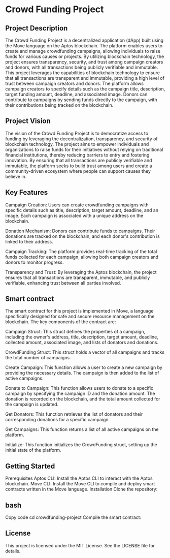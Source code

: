 # Crowd Funding Project
## Project Description
The Crowd Funding Project is a decentralized application (dApp) built using the Move language on the Aptos blockchain. The platform enables users to create and manage crowdfunding campaigns, allowing individuals to raise funds for various causes or projects. By utilizing blockchain technology, the project ensures transparency, security, and trust among campaign creators and donors, with all transactions being publicly verifiable and immutable.
This project leverages the capabilities of blockchain technology to ensure that all transactions are transparent and immutable, providing a high level of trust between campaign creators and donors. The platform allows campaign creators to specify details such as the campaign title, description, target funding amount, deadline, and associated image. Donors can contribute to campaigns by sending funds directly to the campaign, with their contributions being tracked on the blockchain.

## Project Vision
The vision of the Crowd Funding Project is to democratize access to funding by leveraging the decentralization, transparency, and security of blockchain technology. The project aims to empower individuals and organizations to raise funds for their initiatives without relying on traditional financial institutions, thereby reducing barriers to entry and fostering innovation. By ensuring that all transactions are publicly verifiable and immutable, the platform seeks to build trust among users and create a community-driven ecosystem where people can support causes they believe in.

## Key Features
Campaign Creation: Users can create crowdfunding campaigns with specific details such as title, description, target amount, deadline, and an image. Each campaign is associated with a unique address on the blockchain.

Donation Mechanism: Donors can contribute funds to campaigns. Their donations are tracked on the blockchain, and each donor's contribution is linked to their address.

Campaign Tracking: The platform provides real-time tracking of the total funds collected for each campaign, allowing both campaign creators and donors to monitor progress.

Transparency and Trust: By leveraging the Aptos blockchain, the project ensures that all transactions are transparent, immutable, and publicly verifiable, enhancing trust between all parties involved.

## Smart contract
The smart contract for this project is implemented in Move, a language specifically designed for safe and secure resource management on the blockchain. The key components of the contract are:

Campaign Struct: This struct defines the properties of a campaign, including the owner's address, title, description, target amount, deadline, collected amount, associated image, and lists of donators and donations.

CrowdFunding Struct: This struct holds a vector of all campaigns and tracks the total number of campaigns.

Create Campaign: This function allows a user to create a new campaign by providing the necessary details. The campaign is then added to the list of active campaigns.

Donate to Campaign: This function allows users to donate to a specific campaign by specifying the campaign ID and the donation amount. The donation is recorded on the blockchain, and the total amount collected for the campaign is updated.

Get Donators: This function retrieves the list of donators and their corresponding donations for a specific campaign.

Get Campaigns: This function returns a list of all active campaigns on the platform.

Initialize: This function initializes the CrowdFunding struct, setting up the initial state of the platform.

## Getting Started
Prerequisites
Aptos CLI: Install the Aptos CLI to interact with the Aptos blockchain.
Move CLI: Install the Move CLI to compile and deploy smart contracts written in the Move language.
Installation
Clone the repository:

## bash
Copy code
cd crowdfunding-project
Compile the smart contract:

## License
This project is licensed under the MIT License. See the LICENSE file for details.
